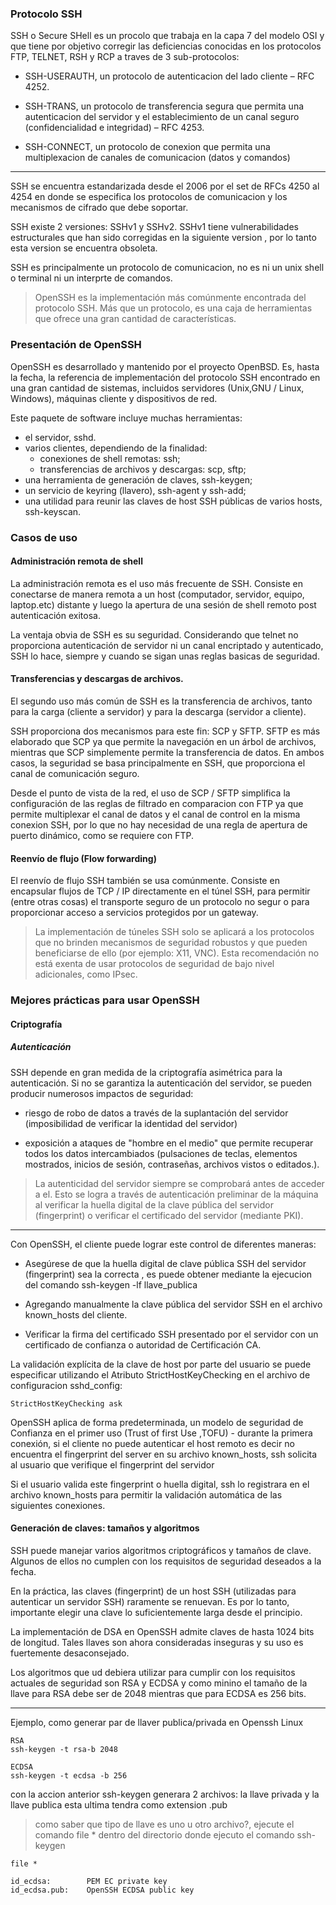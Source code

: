 ### Protocolo SSH

SSH o Secure SHell es un procolo que trabaja en la capa 7 del modelo OSI y que tiene por objetivo corregir las deficiencias conocidas en los protocolos FTP, TELNET, RSH y RCP a traves de 3 sub-protocolos:


- SSH-USERAUTH, un protocolo de autenticacion del lado cliente – RFC 4252.

- SSH-TRANS, un protocolo de transferencia segura que permita una autenticacion del servidor y el establecimiento de un canal seguro (confidencialidad e integridad) – RFC 4253.

- SSH-CONNECT, un protocolo de conexion que permita una multiplexacion de canales de comunicacion (datos y comandos)

------

SSH se encuentra estandarizada desde el 2006 por el set de RFCs 4250 al 4254 en donde se especifica los protocolos de comunicacion y los mecanismos de cifrado que debe soportar.

SSH existe 2 versiones: SSHv1 y SSHv2. SSHv1 tiene vulnerabilidades estructurales que han sido corregidas en la siguiente version
, por lo tanto esta version se encuentra obsoleta.

SSH es principalmente un protocolo de comunicacion, no es ni un unix shell o terminal ni un interprte de comandos.

> OpenSSH es la implementación más comúnmente encontrada del protocolo SSH. Más que un protocolo, es una caja de herramientas que ofrece una gran cantidad de características.

### Presentación de OpenSSH

OpenSSH es desarrollado y mantenido por el proyecto OpenBSD. Es, hasta la fecha, la referencia de implementación del protocolo SSH encontrado en una gran cantidad de sistemas, incluidos servidores (Unix,GNU / Linux, Windows), máquinas cliente y dispositivos de red.

Este paquete de software incluye muchas herramientas:

* el servidor, sshd.
* varios clientes, dependiendo de la finalidad:
    - conexiones de shell remotas: ssh;
    - transferencias de archivos y descargas: scp, sftp;
* una herramienta de generación de claves, ssh-keygen;
* un servicio de keyring (llavero), ssh-agent y ssh-add;
* una utilidad para reunir las claves de host SSH públicas de varios hosts, ssh-keyscan.


### Casos de uso

#### Administración remota de shell

La administración remota es el uso más frecuente de SSH. Consiste en conectarse de manera remota a un host (computador, servidor, equipo, laptop.etc) distante y luego la apertura de una sesión de shell remoto post autenticación exitosa.

La ventaja obvia de SSH es su seguridad. Considerando que telnet no proporciona autenticación de servidor
ni un canal encriptado y autenticado, SSH lo hace, siempre y cuando se sigan unas reglas basicas de seguridad.

#### Transferencias y descargas de archivos.

El segundo uso más común de SSH es la transferencia de archivos, tanto para la carga (cliente a servidor) y para la descarga (servidor a cliente).

SSH proporciona dos mecanismos para este fin: SCP y SFTP. SFTP es más elaborado que SCP ya que permite la navegación en un árbol de archivos, mientras que SCP simplemente permite la transferencia de datos. En ambos casos, la seguridad se basa principalmente en SSH, que proporciona el canal de comunicación seguro.

Desde el punto de vista de la red, el uso de SCP / SFTP simplifica la configuración de las reglas de filtrado en comparacion con FTP ya que permite multiplexar el canal de datos y el canal de control en la misma conexion SSH, por lo que no hay necesidad de una regla de apertura de puerto dinámico, como se requiere con FTP.


#### Reenvío de flujo (Flow forwarding)

El reenvío de flujo SSH también se usa comúnmente. Consiste en encapsular flujos de TCP / IP directamente
en el túnel SSH, para permitir (entre otras cosas) el transporte seguro de un protocolo no segur o para proporcionar acceso a servicios protegidos por un gateway.

> La implementación de túneles SSH solo se aplicará a los protocolos que no brinden mecanismos de seguridad robustos y que pueden beneficiarse de ello (por ejemplo: X11, VNC). Esta recomendación no está exenta de usar protocolos de seguridad de bajo nivel adicionales, como IPsec.


### Mejores prácticas para usar OpenSSH

#### Criptografía

##### Autenticación
SSH depende en gran medida de la criptografía asimétrica para la autenticación. Si no se garantiza la autenticación del servidor, se pueden producir numerosos impactos de seguridad:

- riesgo de robo de datos a través de la suplantación del servidor (imposibilidad de verificar la identidad del servidor)

- exposición a ataques de "hombre en el medio" que permite recuperar todos los datos intercambiados (pulsaciones de teclas,
elementos mostrados, inicios de sesión, contraseñas, archivos vistos o editados.).

> La autenticidad del servidor siempre se comprobará antes de acceder a el. Esto se logra a través de
autenticación preliminar de la máquina al verificar la huella digital de la clave pública del servidor (fingerprint) o
verificar el certificado del servidor (mediante PKI).

-------

Con OpenSSH, el cliente puede lograr este control de diferentes maneras:

- Asegúrese de que la huella digital de clave pública SSH del servidor (fingerprint) sea la correcta , es puede obtener mediante la ejecucion del comando ssh-keygen -lf llave_publica

- Agregando manualmente la clave pública del servidor SSH en el archivo known_hosts del cliente.
- Verificar la firma del certificado SSH presentado por el servidor con un certificado de confianza o autoridad de Certificación CA.

La validación explícita de la clave de host por parte del usuario se puede especificar utilizando el Atributo StrictHostKeyChecking en el archivo de configuracion sshd_config:

    StrictHostKeyChecking ask
    
    
OpenSSH aplica de forma predeterminada, un modelo de seguridad de Confianza en el primer uso (Trust of first Use ,TOFU) - durante la primera conexión, si el cliente no puede autenticar el host remoto es decir no encuentra el fingerprint del server en su archivo known_hosts, ssh solicita al usuario que verifique el fingerprint del servidor

Si el usuario valida este fingerprint o huella digital, ssh lo registrara en el archivo known_hosts para permitir la validación automática de las siguientes conexiones.


#### Generación de claves: tamaños y algoritmos

SSH puede manejar varios algoritmos criptográficos y tamaños de clave. Algunos de ellos no cumplen con los requisitos de seguridad deseados a la fecha.

En la práctica, las claves (fingerprint) de un host SSH (utilizadas para autenticar un servidor SSH) raramente se renuevan. Es
por lo tanto, importante elegir una clave lo suficientemente larga desde el principio.

La implementación de DSA en OpenSSH admite claves de hasta 1024 bits de longitud. Tales llaves son ahora
consideradas inseguras y su uso es fuertemente desaconsejado.

Los algoritmos que ud debiera utilizar para cumplir con los requisitos actuales de seguridad son RSA y ECDSA y como minino el tamaño de la llave para RSA debe ser de 2048 mientras que para ECDSA es 256 bits.

--------
Ejemplo, como generar par de llaver publica/privada en Openssh Linux

    RSA
    ssh-keygen -t rsa-b 2048 

    ECDSA
    ssh-keygen -t ecdsa -b 256 
    
con la accion anterior ssh-keygen generara 2 archivos: la llave privada y la llave publica esta ultima tendra como extension .pub

> como saber que tipo de llave es uno u otro archivo?, ejecute el comando file * dentro del directorio donde ejecuto el comando ssh-keygen

    file *

    id_ecdsa:        PEM EC private key
    id_ecdsa.pub:    OpenSSH ECDSA public key

